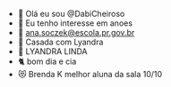 - 👋 Olá eu sou @DabiCheiroso
- 👀 Eu tenho interesse em anoes
- 📧 ana.soczek@escola.pr.gov.br
- 💍 Casada com Lyandra
- 💙 LYANDRA LINDA
- 🐈 bom dia e cia
- 😻 Brenda K melhor aluna da sala 10/10
<!---
DabiCheiroso/DabiCheiroso is a ✨ special ✨ repository because its `README.md` (this file) appears on your GitHub profile.
You can click the Preview link to take a look at your changes.
--->
